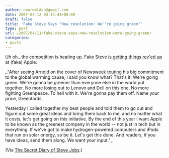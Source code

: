 ```yaml
---
author: nearwalden@gmail.com
date: 2007-04-12 03:14:41+00:00
draft: false
title: 'Fake Steve Says "New resolution: We''re going green"'
type: post
url: /2007/04/11/fake-steve-says-new-resolution-were-going-green/
categories:
- posts
---
```


Uh oh...the competition is heating up.  Fake Steve [is getting things rev'ed up](http://fakesteve.blogspot.com/2007/04/new-resolution-were-going-green.html) at (fake) Apple:





_"After seeing Arnold on the cover of Newsweek touting his big commitment to the global warming cause, I said you know what? That's it. We're going green. We're gonna be greener than everyone else in the world put together. No more losing out to Lenovo and Dell on this one. No more fighting Greenpeace. To hell with it. We're gonna pay them off. Name your price, Greentards.   
  
Yesterday I called together my best people and told them to go out and figure out some great ideas and bring them back to me, and no matter what it costs, let's get going on this initiative. By the end of this year I want Apple to be known as the greenest company in the world -- not just in tech but in everything. If we've got to make hydrogen-powered computers and iPods that run on solar energy, so be it. Let's get this done. And readers, if you have ideas, send them along. We want your input."_





(Via [The Secret Diary of Steve Jobs](http://fakesteve.blogspot.com/index.html).)



